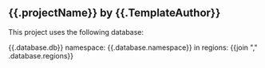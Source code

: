 ## {{.projectName}} by {{.TemplateAuthor}}
This project uses the following database:

{{.database.db}} namespace: {{.database.namespace}} in regions: {{join "," .database.regions}}
